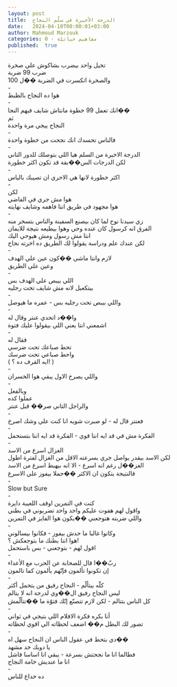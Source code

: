 ```yaml
---
layout: post
title:  الدرجة الأخيرة في سلّم النجاح
date:   2024-04-10T00:00:01+03:00
author: Mahmoud Marzouk
categories: 0 - مفاهيم حياتيّة
published:  true
---
```

تخيل واحد بيضرب بشاكوش علي صخرة\
ضرب 99 ضربة\
والصخرة اتكسرت في الضربة ��ل 100\
-\
هوا ده النجاح بالظبط\
-\
انك تعمل 99 خطوة مانتاش شايف فيهم النجا��\
ثم\
النجاح ييجي مرة واحدة\
-\
فالناس تحسدك انك نجحت من خطوة واحدة\
-\
الدرجة الاخيرة من السلم هيا اللي بتوصلك للدور التاني\
لكن الدرجات الس��بقة قد تكون اكثر خطورة\
-\
اكثر خطورة لانها هي الاحري ان تصيبك بالياس\
-\
لكن\
هوا مش جري في الفاضي\
هوا مجهود في طريق انتا فاهمه وشايف نهايته\
-\
زي سيدنا نوح لما كان بيصنع السفينة والناس بتسخر منه\
الفرق انه كرسول كان عنده وحي وهوا بيطيعه نتيجة للايمان\
انتا مش رسول ومش هيوحي اليك\
لكن عندك علم ودراسة يقولوا لك الطريق ده اخرته نجاح\
-\
لازم وانتا ماشي ��كون عين علي الهدف\
وعين علي الطريق\
-\
اللي بيبص علي الهدف بس\
بيتكعبل لانه مش شايف تحت رجليه\
-\
واللي بيبص تحت رجليه بس - عمره ما هيوصل\
-\
وا��د اتحدي عنتر وقال له\
اشمعني انتا يعني اللي بيقولوا عليك فتوة\
-\
فقال له\
تحط صباعك تحت ضرسي\
واحط صباعي تحت ضرسك\
( ايه القرف ده ؟! )\
-\
واللي يصرخ الاول يبقي هوا الخسران\
-\
وبالفعل\
عملوا كده\
والراجل التاني صر�� قبل عنتر\
-\
فعنتر قال له - لو صبرت شويه انا كنت علي وشك اصرخ\
-\
الفكرة مش في قد ايه انتا قوي - الفكرة قد ايه انتا بتستحمل\
-\
الغزال اسرع من الاسد\
لكن الاسد بيقدر يواصل جري بسرعته الاقل من الغزال لفترة
اطول\
الغز��ل رغم انه اسرع - الا انه بيهبط اسرع من الاسد\
فالنتيجة بتكون ان الاكثر ��حملا بيفوز علي الاسرع\
-\
Slow but Sure\
-\
كنت في التمرين اوقف اللعيبة دايرة\
واقول لهم هفوت عليكم واحد واحد تضربوني في بطني\
واللي ضربته هتوجعني ��يكون هوا الفايز في التمرين\
-\
وكانوا غالبا ما حدش بيفوز - فكانوا بيسالوني\
هوا انتا بطنك ما بتوجعكش ؟!\
اقول لهم - بتوجعني - بس باستحمل\
-\
ربّ��ا قال للصحابة عن الحرب مع الأعداء\
إن تكونوا تألمون فإنّهم يألمون كما تالمون\
-\
كلّه بيتألّم - النجاح رفيق من يتحمل أكثر\
ليس النجاح رفيق ال��وي لدرجة انه لا يتالم\
كل الناس بتتالم - لكن لازم تتصنّع إنّك فتوّة ما ��تتألّمش\
-\
أنا بكره فكرة الافلام اللي بتيجي في ثواني\
تصور لك البطل م�� اضعف لحظاته الي اقوي لحظاته\
-\
دي بتحط في عقول الناس ان النجاح سهل اه��\
يا دوبك خد مشهد\
فطالما انا ما نجحتش بسرعة - يبقي انا اساسا فاشل\
انا ما عنديش خامة النجاح\
-\
ده خداع للناس
